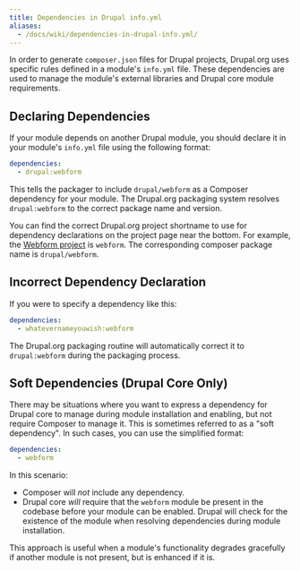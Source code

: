 ```yaml
---
title: Dependencies in Drupal info.yml
aliases:
  - /docs/wiki/dependencies-in-drupal-info.yml/
---
```


In order to generate `composer.json` files for Drupal projects, Drupal.org uses specific rules defined in a module's `info.yml` file. These dependencies are used to manage the module's external libraries and Drupal core module requirements.

## Declaring Dependencies

If your module depends on another Drupal module, you should declare it in your module's `info.yml` file using the following format:

```yaml
dependencies:
  - drupal:webform
```

This tells the packager to include `drupal/webform` as a Composer dependency for your module. The Drupal.org packaging system resolves `drupal:webform` to the correct package name and version.

You can find the correct Drupal.org project shortname to use for dependency declarations on the project page near the bottom. For example, the [Webform project](https://www.drupal.org/project/webform) is `webform`. The corresponding composer package name is `drupal/webform`.

## Incorrect Dependency Declaration

If you were to specify a dependency like this:

```yaml
dependencies:
  - whatevernameyouwish:webform
```

The Drupal.org packaging routine will automatically correct it to `drupal:webform` during the packaging process.

## Soft Dependencies (Drupal Core Only)

There may be situations where you want to express a dependency for Drupal core to manage during module installation and enabling, but not require Composer to manage it. This is sometimes referred to as a "soft dependency". In such cases, you can use the simplified format:

```yaml
dependencies:
  - webform
```

In this scenario:

*   Composer will *not* include any dependency.
*   Drupal core *will* require that the `webform` module be present in the codebase before your module can be enabled.  Drupal will check for the existence of the module when resolving dependencies during module installation.

This approach is useful when a module's functionality degrades gracefully if another module is not present, but is enhanced if it is.
